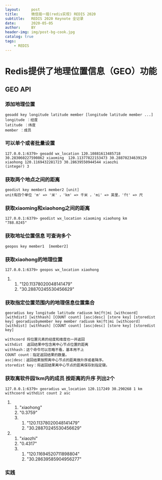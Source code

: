 ```yaml
---
layout:     post
title:      微信摇一摇(redis实现) REDIS 2020
subtitle:   REDIS 2020 Keynote 全记录
date:       2020-05-05
author:     BY
header-img: img/post-bg-cook.jpg
catalog: true
tags:
    - REDIS
---
```


# Redis提供了地理位置信息（GEO）功能

## GEO API

### 添加地理位置

    geoadd key longitude latitude member [longitude latitude member ...]  
    longitude ：经度  
    latitude ：纬度  
    member ：成员  

### 可以单个或者批量设置

    127.0.0.1:6379> geoadd wx_location 120.10881613485718 30.283060227590862 xiaoming  120.11377822153473 30.28870234639129 xiaohong 120.1169432281723 30.28639550944544 xiaozhi   
    (integer) 3

### 获取两个地点之间的距离

    geodist key member1 member2 [unit]
    unit有四个单位 'm' => '米' ，'km' => 千米 ，'mi' => 英里，'ft' => 尺

### 获取xiaoming和xiaohong之间的距离

    127.0.0.1:6379> geodist wx_location xiaoming xiaohong km
    "788.0245"

### 获取地址位置信息 可查询多个

    geopos key member1  [member2]

### 获取xiaohong的地理位置
    127.0.0.1:6379> geopos wx_location xiaohong
1) 1) "120.11378020048141479"
   2) "30.28870245530456629"

### 获取指定位置范围内的地理信息位置集合
    
    georadius key longitude latitude radiusm km|ft|mi [withcoord] [withdist] [withhash] [COUNT count] [asc|desc] [store key] [storedist key] georadiusbymember key member radiusm km|ft|mi [withcoord] [withdist] [withhash] [COUNT count] [asc|desc] [store key] [storedist key]  

    withcoord 将位置元素的经度和维度也一并返回  
    withdist  返回结果中包含离中心节点位置的距离  
    withhash：这个命令可以忽略不看，基本用不上  
    COUNT count：指定返回结果的数量。  
    asc|desc：返回结果按照离中心节点的距离做升序或者降序。  
    storedist key：将返回结果离中心节点的距离保存到指定键。    

### 获取离软件园1km内的成员 按距离的升序 列出2个

    127.0.0.1:6379> georadius wx_location 120.117249 30.290268 1 km withcoord withdist count 2 asc
1) 1) "xiaohong"
   2) "0.3759"
   3) 1) "120.11378020048141479"
      2) "30.28870245530456629"
2) 1) "xiaozhi"
   2) "0.4317"
   3) 1) "120.11694520711898804"
      2) "30.28639585904956277"  

### 实践

